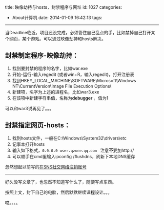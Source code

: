 title: 映像劫持与hosts，封禁程序与网址
id: 1027
categories:
  - About计算机
date: 2014-01-09 16:42:13
tags:
---

当Deadline临近，项目还没完成，必须管住自己乱点的手，比如禁掉自己打开某个网页，某个游戏。可以通过映像劫持和hosts解决。

## 封禁制定程序-映像劫持：

1.  找到要封禁的程序的名字，比如war.exe
2.  开始-运行-输入regedit (或者win+R，输入regedit)，打开注册表
3.  找到HKEY_LOCAL_MACHINE\SOFTWARE\Microsoft\Windows NT\CurrentVersion\Image
File Execution Options\
4.  新建项，名字为上述的进程名，比如war3.exe
5.  在该项中新建字符串值，名称为**debugger** ，值为1

可以和war3说再见了。。。

## 封禁指定网页-hosts：

1.  找到hosts文件，一般在C:\Windows\System32\drivers\etc
2.  记事本打开hosts
3.  输入如下格式，`0.0.0.0 user.qzone.qq.com ` 注意**不**要加http://
4.  可以顺手在cmd里输入ipconfig /flushdns，刷新下本地DNS缓存

忽然想起以前写的[在SNS社交网络注销账号](http://www.itoldme.net/archives/689 "在SNS社交网络注销账号")

* * *

好久没写文章了，也忽然不知道写什么了，随便写点东西。

按照上文，封下自己的电脑，然后默默继续课程设计。。。

哎。。。。